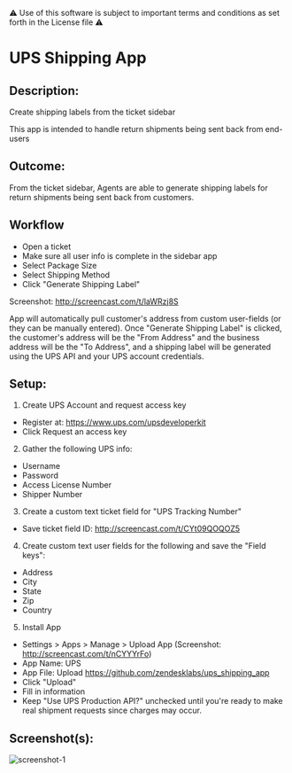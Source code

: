⚠️ Use of this software is subject to important terms and conditions as set forth in the License file ⚠️

# UPS Shipping App

## Description:

Create shipping labels from the ticket sidebar

This app is intended to handle return shipments being sent back from end-users

## Outcome:

From the ticket sidebar, Agents are able to generate shipping labels for return shipments being sent back from customers.

## Workflow
 - Open a ticket
 - Make sure all user info is complete in the sidebar app
 - Select Package Size
 - Select Shipping Method
 - Click "Generate Shipping Label"

Screenshot: http://screencast.com/t/laWRzj8S

App will automatically pull customer's address from custom user-fields (or they can be manually entered). Once "Generate Shipping Label" is clicked, the customer's address will be the "From Address" and the business address will be the "To Address", and a shipping label will be generated using the UPS API and your UPS account credentials.

## Setup:

1) Create UPS Account and request access key
- Register at: https://www.ups.com/upsdeveloperkit
- Click Request an access key

2) Gather the following UPS info:
 - Username
 - Password
 - Access License Number
 - Shipper Number

3) Create a custom text ticket field for "UPS Tracking Number"
 - Save ticket field ID: http://screencast.com/t/CYt09QOQOZ5

4) Create custom text user fields for the following and save the "Field keys":
 - Address
 - City
 - State
 - Zip
 - Country

5) Install App
 - Settings > Apps > Manage > Upload App (Screenshot: http://screencast.com/t/nCYYYrFo)
 - App Name: UPS
 - App File: Upload https://github.com/zendesklabs/ups_shipping_app
 - Click "Upload"
 - Fill in information
 - Keep "Use UPS Production API?" unchecked until you're ready to make real shipment requests since charges may occur.

## Screenshot(s):
![screenshot-1](http://cl.ly/3J0W141b1v2s/Image%202016-06-06%20at%2011.18.00%20AM.png)
